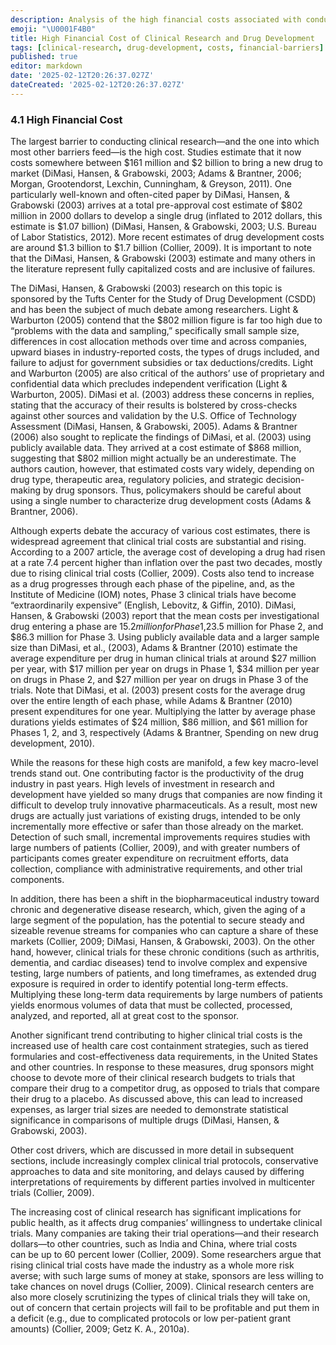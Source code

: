 ```yaml
---
description: Analysis of the high financial costs associated with conducting clinical research and drug development
emoji: "\U0001F4B0"
title: High Financial Cost of Clinical Research and Drug Development
tags: [clinical-research, drug-development, costs, financial-barriers]
published: true
editor: markdown
date: '2025-02-12T20:26:37.027Z'
dateCreated: '2025-02-12T20:26:37.027Z'
---
```

### 4.1 High Financial Cost

The largest barrier to conducting clinical research—and the one into which most other barriers feed—is the high cost. Studies estimate that it now costs somewhere between $161 million and $2 billion to bring a new drug to market (DiMasi, Hansen, & Grabowski, 2003; Adams & Brantner, 2006; Morgan, Grootendorst, Lexchin, Cunningham, & Greyson, 2011). One particularly well-known and often-cited paper by DiMasi, Hansen, & Grabowski (2003) arrives at a total pre-approval cost estimate of $802 million in 2000 dollars to develop a single drug (inflated to 2012 dollars, this estimate is $1.07 billion) (DiMasi, Hansen, & Grabowski, 2003; U.S. Bureau of Labor Statistics, 2012). More recent estimates of drug development costs are around $1.3 billion to $1.7 billion (Collier, 2009). It is important to note that the DiMasi, Hansen, & Grabowski (2003) estimate and many others in the literature represent fully capitalized costs and are inclusive of failures.

The DiMasi, Hansen, & Grabowski (2003) research on this topic is sponsored by the Tufts Center for the Study of Drug Development (CSDD) and has been the subject of much debate among researchers. Light & Warburton (2005) contend that the $802 million figure is far too high due to “problems with the data and sampling,” specifically small sample size, differences in cost allocation methods over time and across companies, upward biases in industry-reported costs, the types of drugs included, and failure to adjust for government subsidies or tax deductions/credits. Light and Warburton (2005) are also critical of the authors’ use of proprietary and confidential data which precludes independent verification (Light & Warburton, 2005). DiMasi et al. (2003) address these concerns in replies, stating that the accuracy of their results is bolstered by cross-checks against other sources and validation by the U.S. Office of Technology Assessment (DiMasi, Hansen, & Grabowski, 2005). Adams & Brantner (2006) also sought to replicate the findings of DiMasi, et al. (2003) using publicly available data. They arrived at a cost estimate of $868 million, suggesting that $802 million might actually be an underestimate. The authors caution, however, that estimated costs vary widely, depending on drug type, therapeutic area, regulatory policies, and strategic decision-making by drug sponsors. Thus, policymakers should be careful about using a single number to characterize drug development costs (Adams & Brantner, 2006).

Although experts debate the accuracy of various cost estimates, there is widespread agreement that clinical trial costs are substantial and rising. According to a 2007 article, the average cost of developing a drug had risen at a rate 7.4 percent higher than inflation over the past two decades, mostly due to rising clinical trial costs (Collier, 2009). Costs also tend to increase as a drug progresses through each phase of the pipeline, and, as the Institute of Medicine (IOM) notes, Phase 3 clinical trials have become “extraordinarily expensive” (English, Lebovitz, & Giffin, 2010). DiMasi, Hansen, & Grabowski (2003) report that the mean costs per investigational drug entering a phase are $15.2 million for Phase 1, $23.5 million for Phase 2, and $86.3 million for Phase 3. Using publicly available data and a larger sample size than DiMasi, et al., (2003), Adams & Brantner (2010) estimate the average expenditure per drug in human clinical trials at around $27 million per year, with $17 million per year on drugs in Phase 1, $34 million per year on drugs in Phase 2, and $27 million per year on drugs in Phase 3 of the trials. Note that DiMasi, et al. (2003) present costs for the average drug over the entire length of each phase, while Adams & Brantner (2010) present expenditures for one year. Multiplying the latter by average phase durations yields estimates of $24 million, $86 million, and $61 million for Phases 1, 2, and 3, respectively (Adams & Brantner, Spending on new drug development, 2010).

While the reasons for these high costs are manifold, a few key macro-level trends stand out. One contributing factor is the productivity of the drug industry in past years. High levels of investment in research and development have yielded so many drugs that companies are now finding it difficult to develop truly innovative pharmaceuticals. As a result, most new drugs are actually just variations of existing drugs, intended to be only incrementally more effective or safer than those already on the market. Detection of such small, incremental improvements requires studies with large numbers of patients (Collier, 2009), and with greater numbers of participants comes greater expenditure on recruitment efforts, data collection, compliance with administrative requirements, and other trial components.

In addition, there has been a shift in the biopharmaceutical industry toward chronic and degenerative disease research, which, given the aging of a large segment of the population, has the potential to secure steady and sizeable revenue streams for companies who can capture a share of these markets (Collier, 2009; DiMasi, Hansen, & Grabowski, 2003). On the other hand, however, clinical trials for these chronic conditions (such as arthritis, dementia, and cardiac diseases) tend to involve complex and expensive testing, large numbers of patients, and long timeframes, as extended drug exposure is required in order to identify potential long-term effects. Multiplying these long-term data requirements by large numbers of patients yields enormous volumes of data that must be collected, processed, analyzed, and reported, all at great cost to the sponsor.

Another significant trend contributing to higher clinical trial costs is the increased use of health care cost containment strategies, such as tiered formularies and cost-effectiveness data requirements, in the United States and other countries. In response to these measures, drug sponsors might choose to devote more of their clinical research budgets to trials that compare their drug to a competitor drug, as opposed to trials that compare their drug to a placebo. As discussed above, this can lead to increased expenses, as larger trial sizes are needed to demonstrate statistical significance in comparisons of multiple drugs (DiMasi, Hansen, & Grabowski, 2003).

Other cost drivers, which are discussed in more detail in subsequent sections, include increasingly complex clinical trial protocols, conservative approaches to data and site monitoring, and delays caused by differing interpretations of requirements by different parties involved in multicenter trials (Collier, 2009).

The increasing cost of clinical research has significant implications for public health, as it affects drug companies’ willingness to undertake clinical trials. Many companies are taking their trial operations—and their research dollars—to other countries, such as India and China, where trial costs can be up to 60 percent lower (Collier, 2009). Some researchers argue that rising clinical trial costs have made the industry as a whole more risk averse; with such large sums of money at stake, sponsors are less willing to take chances on novel drugs (Collier, 2009). Clinical research centers are also more closely scrutinizing the types of clinical trials they will take on, out of concern that certain projects will fail to be profitable and put them in a deficit (e.g., due to complicated protocols or low per-patient grant amounts) (Collier, 2009; Getz K. A., 2010a).


